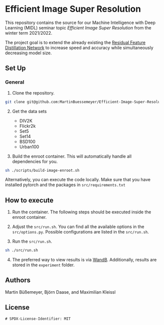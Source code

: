 # Efficient Image Super Resolution

This repository contains the source for our Machine Intelligence with Deep Learning (MIDL) seminar topic _Efficient Image Super Resolution_ from the winter term 2021/2022.

The project goal is to extend the already existing the [Residual Feature Distillation Network](https://arxiv.org/abs/2009.11551) to increase speed and accuracy while simultaneously decreasing model size.  

## Set Up

### General

1. Clone the repository.
```bash
git clone git@github.com:MartinBuessemeyer/Efficient-Image-Super-Resolution.git
```

2. Get the data sets
    - DIV2K
    - Flickr2k
    - Set5
    - Set14 
    - BSD100
    - Urban100

3. Build the enroot container. This will automatically handle all dependencies for you.
```bash
sh ./scripts/build-image-enroot.sh
```
Alternatively, you can execute the code locally. Make sure that you have installed pytorch and the packages in `src/requirements.txt`
## How to execute

1. Run the container. The following steps should be executed inside the enroot container.

2. Adjust the `src/run.sh`. You can find all the available options in the `src/options.py`. Possible configurations are listed in the `src/run.sh`.

3. Run the `src/run.sh`.
```bash
sh ./src/run.sh
```

4. The preferred way to view results is via [WandB](https://wandb.ai/).
Additionally, results are stored in the `experiment` folder.
 
## Authors

Martin Büßemeyer, Björn Daase, and Maximilian Kleissl

## License

```
# SPDX-License-Identifier: MIT
```
